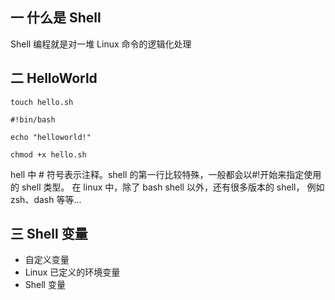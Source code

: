 ## 一 什么是 Shell

Shell 编程就是对一堆 Linux 命令的逻辑化处理

## 二 HelloWorld

```shell
touch hello.sh
```

```shell
#!bin/bash

echo "helloworld!"
```

```shell
chmod +x hello.sh
```

hell 中 # 符号表示注释。shell 的第一行比较特殊，一般都会以#!开始来指定使用的 shell 类型。
在 linux 中，除了 bash shell 以外，还有很多版本的 shell， 例如 zsh、dash 等等...

## 三 Shell 变量

- 自定义变量
- Linux 已定义的环境变量
- Shell 变量
